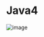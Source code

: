 # Java4
![image](https://github.com/NickOne19/Java4/assets/49317725/a12a81d0-1f34-4506-9156-3886153a0208)
